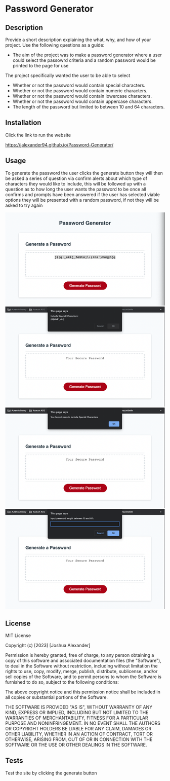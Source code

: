 # Password Generator

## Description

Provide a short description explaining the what, why, and how of your project. Use the following questions as a guide:

- The aim of the project was to make a password generator where a user could select the passowrd criteria and a random password would be printed to the page for use

The project specifically wanted the user to be able to select

- Whether or not the password would contain special characters.
- Whether or not the password would contain numeric characters.
- Whether or not the password would contain lowercase characters.
- Whether or not the password would contain uppercase characters.
- The length of the password but limited to between 10 and 64 characters.

## Installation

Click the link to run the website

https://jalexander94.github.io/Password-Generator/

## Usage

To generate the password the user clicks the generate button they will then be asked a series of question via confirm alerts about which type of characters they would like to include, this will be followed up with a question as to how long the user wants the password to be once all confirms and prompts have been answered if the user has selected viable options they will be presented with a random password, if not they will be asked to try again

![screenshot of the webpage with a password generated](https://github.com/JAlexander94/Password-Generator/blob/main/Images/Screenshot%202023-01-17%20at%2021.53.56.png)
![screenshot of the webpage with the first alert asking character preferences](https://github.com/JAlexander94/Password-Generator/blob/main/Images/Screenshot%202023-01-17%20at%2021.55.59.png)
![screenshot of the webpage with the first alert confirmation](https://github.com/JAlexander94/Password-Generator/blob/main/Images/Screenshot%202023-01-17%20at%2021.56.11.png)
![screenshot of the webpage with the prompt asking for length of password](https://github.com/JAlexander94/Password-Generator/blob/main/Images/Screenshot%202023-01-17%20at%2021.56.27.png)

## License

MIT License

Copyright (c) [2023] [Joshua Alexander]

Permission is hereby granted, free of charge, to any person obtaining a copy
of this software and associated documentation files (the "Software"), to deal
in the Software without restriction, including without limitation the rights
to use, copy, modify, merge, publish, distribute, sublicense, and/or sell
copies of the Software, and to permit persons to whom the Software is
furnished to do so, subject to the following conditions:

The above copyright notice and this permission notice shall be included in all
copies or substantial portions of the Software.

THE SOFTWARE IS PROVIDED "AS IS", WITHOUT WARRANTY OF ANY KIND, EXPRESS OR
IMPLIED, INCLUDING BUT NOT LIMITED TO THE WARRANTIES OF MERCHANTABILITY,
FITNESS FOR A PARTICULAR PURPOSE AND NONINFRINGEMENT. IN NO EVENT SHALL THE
AUTHORS OR COPYRIGHT HOLDERS BE LIABLE FOR ANY CLAIM, DAMAGES OR OTHER
LIABILITY, WHETHER IN AN ACTION OF CONTRACT, TORT OR OTHERWISE, ARISING FROM,
OUT OF OR IN CONNECTION WITH THE SOFTWARE OR THE USE OR OTHER DEALINGS IN THE
SOFTWARE.


## Tests

Test the site by clicking the generate button
